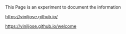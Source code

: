 
This Page is an experiment to document the information

https://viniljose.github.io/

https://viniljose.github.io/welcome
